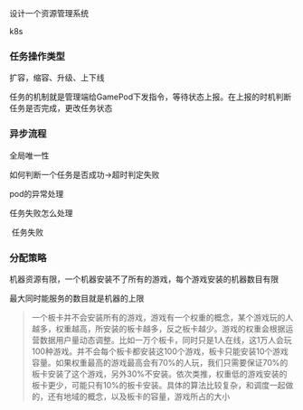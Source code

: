 设计一个资源管理系统

k8s

### 任务操作类型

扩容，缩容、升级、上下线





任务的机制就是管理端给GamePod下发指令，等待状态上报。在上报的时机判断任务是否完成，更改任务状态

### 异步流程

全局唯一性

如何判断一个任务是否成功->超时判定失败

pod的异常处理

任务失败怎么处理

​	任务失败







### 分配策略

机器资源有限，一个机器安装不了所有的游戏，每个游戏安装的机器数目有限



最大同时能服务的数目就是机器的上限



> 一个板卡并不会安装所有的游戏，游戏有一个权重的概念，某个游戏玩的人越多，权重越高，所安装的板卡越多，反之板卡越少。游戏的权重会根据运营数据用户量动态调整。比如一万个板卡，同时只是1人在线，这1万人会玩100种游戏。并不会每个板卡都安装这100个游戏，板卡只能安装10个游戏容量。如果权重最高的游戏最高会有70%的人玩，我们只需要保证70%的板卡安装了这个游戏，另外30%不安装。依次类推，权重低的游戏安装的板卡更少，可能只有10%的板卡安装。具体的算法比较复杂，和调度一起做的，还有地域的概念，以及板卡的容量，游戏所占的大小